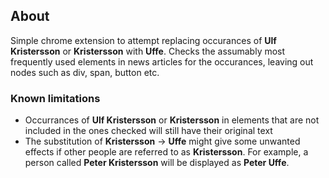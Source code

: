 ## About
Simple chrome extension to attempt replacing occurances of __Ulf Kristersson__ or __Kristersson__ with __Uffe__. Checks the assumably most frequently used elements in news articles for the occurances, leaving out nodes such as div, span, button etc.

### Known limitations
* Occurrances of __Ulf Kristersson__ or __Kristersson__ in elements that are not included in the ones checked will still have their original text
* The substitution of __Kristersson__ -> __Uffe__ might give some unwanted effects if other people are referred to as __Kristersson__. For example, a person called __Peter Kristersson__ will be displayed as __Peter Uffe__.

